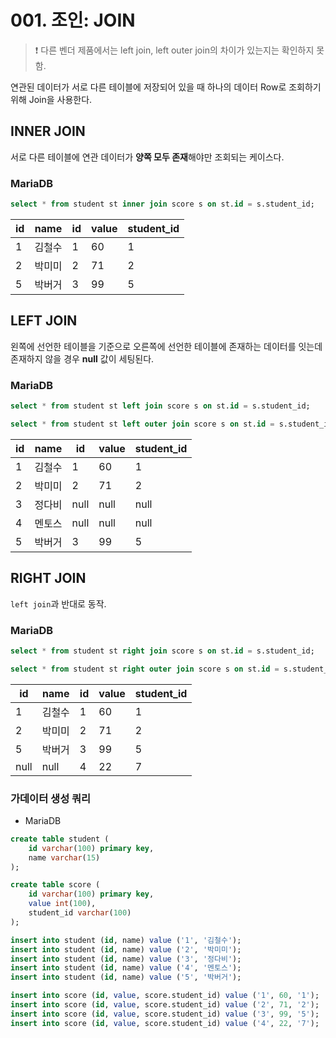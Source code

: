 # 001. 조인: JOIN

> ❗️ 다른 벤더 제품에서는 left join, left outer join의 차이가 있는지는 확인하지 못함.

연관된 데이터가 서로 다른 테이블에 저장되어 있을 때 하나의 데이터 Row로 조회하기 위해 Join을 사용한다.

## INNER JOIN

서로 다른 테이블에 연관 데이터가 **양쪽 모두 존재**해야만 조회되는 케이스다.

### MariaDB

```sql
select * from student st inner join score s on st.id = s.student_id;
```

| id | name | id | value | student_id |
| --- | ---- | --- | ---- | ---- |
|1|김철수|1|60|1|
|2|박미미|2|71|2|
|5|박버거|3|99|5|

## LEFT JOIN

왼쪽에 선언한 테이블을 기준으로 오른쪽에 선언한 테이블에 존재하는 데이터를 잇는데 존재하지 않을 경우 **null** 값이 세팅된다.

### MariaDB

```sql
select * from student st left join score s on st.id = s.student_id;

select * from student st left outer join score s on st.id = s.student_id;
```

| id | name | id | value | student_id |
| --- | ---- | --- | ---- | ---- |
|1|김철수|1|60|1|
|2|박미미|2|71|2|
|3|정다비|null|null|null|
|4|멘토스|null|null|null|
|5|박버거|3|99|5|

## RIGHT JOIN

`left join`과 반대로 동작.

### MariaDB

```sql
select * from student st right join score s on st.id = s.student_id;

select * from student st right outer join score s on st.id = s.student_id;student_id;
```

| id | name | id | value | student_id |
| --- | ---- | --- | ---- | ---- |
|1|김철수|1|60|1|
|2|박미미|2|71|2|
|5|박버거|3|99|5|
|null|null|4|22|7|

### 가데이터 생성 쿼리



* MariaDB

```sql
create table student (
    id varchar(100) primary key,
    name varchar(15)
);

create table score (
    id varchar(100) primary key,
    value int(100),
    student_id varchar(100)
);

insert into student (id, name) value ('1', '김철수');
insert into student (id, name) value ('2', '박미미');
insert into student (id, name) value ('3', '정다비');
insert into student (id, name) value ('4', '멘토스');
insert into student (id, name) value ('5', '박버거');

insert into score (id, value, score.student_id) value ('1', 60, '1');
insert into score (id, value, score.student_id) value ('2', 71, '2');
insert into score (id, value, score.student_id) value ('3', 99, '5');
insert into score (id, value, score.student_id) value ('4', 22, '7');
```
